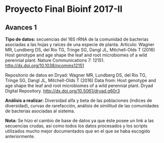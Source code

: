 # Proyecto Final Bioinf 2017-II
## Avances 1

**Tipo de datos:** secuencias del 16S rRNA de la comunidad de bacterias asociadas a las hojas y raíces de una especie de planta. 
Artículo: 
Wagner MR, Lundberg DS, del Rio TG, Tringe SG, Dangl JL, Mitchell-Olds T (2016) Host genotype and age shape the leaf and root microbiomes of a wild perennial plant. Nature Communications 7: 12151. http://dx.doi.org/10.1038/ncomms12151

Repositorio de datos en Dryad:
Wagner MR, Lundberg DS, del Rio TG, Tringe SG, Dangl JL, Mitchell-Olds T (2016) Data from: Host genotype and age shape the leaf and root microbiomes of a wild perennial plant. Dryad Digital Repository. http://dx.doi.org/10.5061/dryad.g60r3


**Análisis a realizar:** Diversidad alfa y beta de las poblaciones (índices de diversidad), curvas de rarefacción, análisis de similitud de las comunidades de bacterias asociadas al sistema.

**Nota:** Se hizo el cambio de base de datos ya que éste posee un link a las secuencias crudas, así como todos los datos procesados y los scripts utilizados mucho mejor documentados que en el que se haba escogido anteriormente. 


